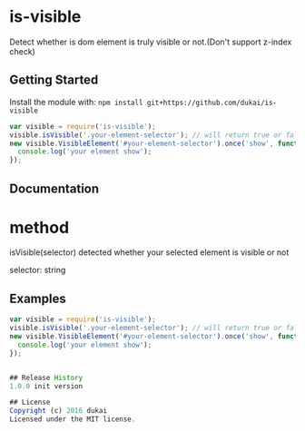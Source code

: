 # is-visible

Detect whether is dom element is truly visible or not.(Don't support z-index check)

## Getting Started
Install the module with: `npm install git+https://github.com/dukai/is-visible`

```javascript
var visible = require('is-visible');
visible.isVisible('.your-element-selector'); // will return true or false by your selected element truly display status
new visible.VisibleElement('#your-element-selector').once('show', function(){
  console.log('your element show');
});
```

## Documentation
# method 
isVisible(selector)
detected whether your selected element is visible or not

selector: string

## Examples

```javascript
var visible = require('is-visible');
visible.isVisible('.your-element-selector'); // will return true or false by your selected element truly display status
new visible.VisibleElement('#your-element-selector').once('show', function(){
  console.log('your element show');
});


## Release History
1.0.0 init version

## License
Copyright (c) 2016 dukai  
Licensed under the MIT license.
